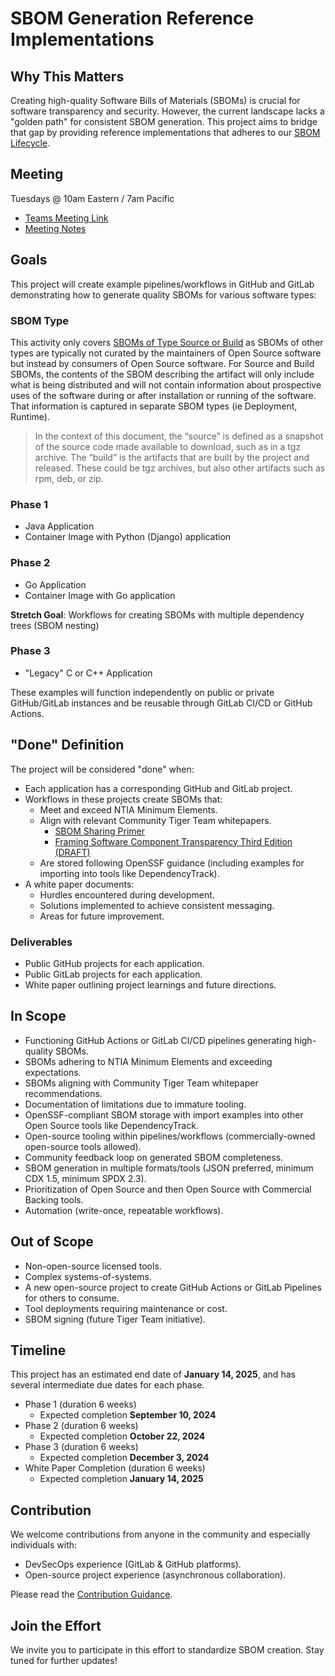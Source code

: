 # SBOM Generation Reference Implementations

## Why This Matters

Creating high-quality Software Bills of Materials (SBOMs) is crucial for software transparency and security. However, the current landscape lacks a "golden path" for consistent SBOM generation. This project aims to bridge that gap by providing reference implementations that adheres to our [SBOM Lifecycle](https://github.com/CISA-SBOM-Community/SBOM-Generation/blob/main/SBOM_LIFECYCLE.md).

## Meeting

Tuesdays @ 10am Eastern / 7am Pacific

- [Teams Meeting Link](https://gov.teams.microsoft.us/l/meetup-join/19%3agcch%3ameeting_1fa6f7bb9186450fa64a2f0c0c497131%40thread.v2/0?context=%7b%22Tid%22%3a%22b18f006c-b0fc-467d-b23a-a35b5695b5dc%22%2c%22Oid%22%3a%226bb34de0-3fc5-496b-bf75-8faac6ae6e1a%22%7d)
- [Meeting Notes](https://docs.google.com/document/d/1ZWDFWVd5XStE2iOX041Q-uB0VdHXUnIB0YyAnIRSs5s/edit)

## Goals

This project will create example pipelines/workflows in GitHub and GitLab demonstrating how to generate quality SBOMs for various software types:

### SBOM Type

This activity only covers [SBOMs of Type Source or Build](https://www.cisa.gov/sites/default/files/2023-04/sbom-types-document-508c.pdf) as SBOMs of other types are typically not curated by the maintainers of Open Source software but instead by consumers of Open Source software. For Source and Build SBOMs, the contents of the SBOM describing the artifact will only include what is being distributed and will not contain information about prospective uses of the software during or after installation or running of the software. That information is captured in separate SBOM types (ie Deployment, Runtime).

> In the context of this document, the “source” is defined as a snapshot of the source code made available to download, such as in a tgz archive.
> The “build” is the artifacts that are built by the project and released. These could be tgz archives, but also other artifacts such as rpm, deb, or zip.

### Phase 1

- Java Application
- Container Image with Python (Django) application

### Phase 2

- Go Application
- Container Image with Go application

__Stretch Goal__: Workflows for creating SBOMs with multiple dependency trees (SBOM nesting)

### Phase 3

- "Legacy" C or C++ Application

These examples will function independently on public or private GitHub/GitLab instances and be reusable through GitLab CI/CD or GitHub Actions.

## "Done" Definition

The project will be considered "done" when:

- Each application has a corresponding GitHub and GitLab project.
- Workflows in these projects create SBOMs that:
  - Meet and exceed NTIA Minimum Elements.
  - Align with relevant Community Tiger Team whitepapers.
    - [SBOM Sharing Primer](https://www.cisa.gov/sites/default/files/2024-05/SBOM%20Sharing%20Primer.pdf)
    - [Framing Software Component Transparency Third Edition (DRAFT)](https://docs.google.com/document/d/1uddfhPqflTOeYK7ZJjS4gGa8pspwez6mhJUjTrvu4J4/edit?usp=sharing)
  - Are stored following OpenSSF guidance (including examples for importing into tools like DependencyTrack).
- A white paper documents:
  - Hurdles encountered during development.
  - Solutions implemented to achieve consistent messaging.
  - Areas for future improvement.

### Deliverables

- Public GitHub projects for each application.
- Public GitLab projects for each application.
- White paper outlining project learnings and future directions.

## In Scope

- Functioning GitHub Actions or GitLab CI/CD pipelines generating high-quality SBOMs.
- SBOMs adhering to NTIA Minimum Elements and exceeding expectations.
- SBOMs aligning with Community Tiger Team whitepaper recommendations.
- Documentation of limitations due to immature tooling.
- OpenSSF-compliant SBOM storage with import examples into other Open Source tools like DependencyTrack.
- Open-source tooling within pipelines/workflows (commercially-owned open-source tools allowed).
- Community feedback loop on generated SBOM completeness.
- SBOM generation in multiple formats/tools (JSON preferred, minimum CDX 1.5, minimum SPDX 2.3).
- Prioritization of Open Source and then Open Source with Commercial Backing tools.
- Automation (write-once, repeatable workflows).

## Out of Scope

- Non-open-source licensed tools.
- Complex systems-of-systems.
- A new open-source project to create GitHub Actions or GitLab Pipelines for others to consume.
- Tool deployments requiring maintenance or cost.
- SBOM signing (future Tiger Team initiative).

## Timeline

This project has an estimated end date of __January 14, 2025__, and has several intermediate due dates for each phase.

- Phase 1 (duration 6 weeks)
  - Expected completion __September 10, 2024__
- Phase 2 (duration 6 weeks)
  - Expected completion __October 22, 2024__
- Phase 3 (duration 6 weeks)
  - Expected completion __December 3, 2024__
- White Paper Completion (duration 6 weeks)
  - Expected completion __January 14, 2025__

## Contribution

We welcome contributions from anyone in the community and especially individuals with:

- DevSecOps experience (GitLab & GitHub platforms).
- Open-source project experience (asynchronous collaboration).

Please read the [Contribution Guidance](CONTRIBUTING.md).

## Join the Effort

We invite you to participate in this effort to standardize SBOM creation. Stay tuned for further updates!
